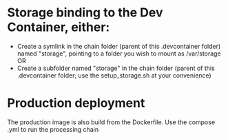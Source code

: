 # Storage binding to the Dev Container, either:
* Create a symlink in the chain folder (parent of this .devcontainer folder) named "storage", pointing to a folder you wish to mount as /var/storage
OR
* Create a subfolder named "storage" in the chain folder (parent of this .devcontainer folder; use the setup_storage.sh at your convenience)

# Production deployment
The production image is also build from the Dockerfile. Use the compose .yml to run the processing chain